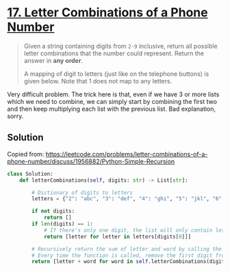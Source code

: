 # [17. Letter Combinations of a Phone Number](https://leetcode.com/problems/letter-combinations-of-a-phone-number/)

> Given a string containing digits from `2-9` inclusive, return all possible letter combinations that the number could represent. Return the answer in **any order**.
>
> A mapping of digit to letters (just like on the telephone buttons) is given below. Note that 1 does not map to any letters.

Very difficult problem. The trick here is that, even if we have 3 or more lists which we need to combine, we can simply start by combining the first two and then keep multiplying each list with the previous list. Bad explanation, sorry.

## Solution

Copied from: https://leetcode.com/problems/letter-combinations-of-a-phone-number/discuss/1956882/Python-Simple-Recursion

```python
class Solution:
    def letterCombinations(self, digits: str) -> List[str]:

        # Dictionary of digits to letters
        letters = {"2": "abc", "3": "def", "4": "ghi", "5": "jkl", "6": "mno", "7": "pqrs", "8": "tuv", "9": "wxyz"}

        if not digits:
            return []
        if len(digits) == 1:
            # If there's only one digit, the list will only contain letters corresponding to that digit
            return [letter for letter in letters[digits[0]]]

        # Recursively return the sum of letter and word by calling the main function again with a list reduced in size
        # Every time the function is called, remove the first digit from it so the combinations are not repeated
        return [letter + word for word in self.letterCombinations(digits[1:]) for letter in letters[digits[0]]]
```
